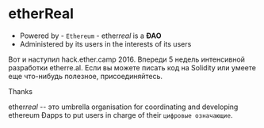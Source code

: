 # etherReal

- Powered by - `Ethereum` - ether*real* is a **ÐAO**
- Administered by its users in the interests of its users

Вот и наступил hack.ether.camp 2016. Впереди 5 недель интенсивной разработки etherre.al. Если вы можете писать код на Solidity или умеете еще что-нибудь полезное, присоединяйтесь.

Thanks

ether*real* -- это umbrella organisation for coordinating and developing ethereum Ðapps to put users in charge of their `цифровые означающие`.
